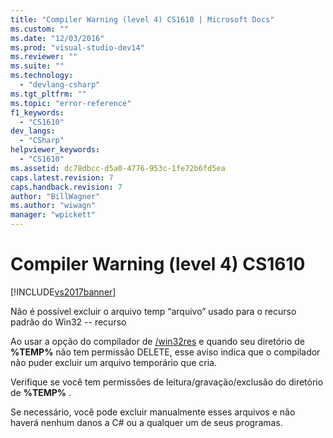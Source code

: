 ```yaml
---
title: "Compiler Warning (level 4) CS1610 | Microsoft Docs"
ms.custom: ""
ms.date: "12/03/2016"
ms.prod: "visual-studio-dev14"
ms.reviewer: ""
ms.suite: ""
ms.technology: 
  - "devlang-csharp"
ms.tgt_pltfrm: ""
ms.topic: "error-reference"
f1_keywords: 
  - "CS1610"
dev_langs: 
  - "CSharp"
helpviewer_keywords: 
  - "CS1610"
ms.assetid: dc78dbcc-d5a0-4776-953c-1fe72b6fd5ea
caps.latest.revision: 7
caps.handback.revision: 7
author: "BillWagner"
ms.author: "wiwagn"
manager: "wpickett"
---
```

# Compiler Warning (level 4) CS1610
[!INCLUDE[vs2017banner](../../../csharp/includes/vs2017banner.md)]

Não é possível excluir o arquivo temp “arquivo” usado para o recurso padrão do Win32 \-\- recurso  
  
 Ao usar a opção do compilador de [\/win32res](../../../csharp/language-reference/compiler-options/win32res-compiler-option.md) e quando seu diretório de **%TEMP%** não tem permissão DELETE, esse aviso indica que o compilador não puder excluir um arquivo temporário que cria.  
  
 Verifique se você tem permissões de leitura\/gravação\/exclusão do diretório de **%TEMP%** .  
  
 Se necessário, você pode excluir manualmente esses arquivos e não haverá nenhum danos a C\# ou a qualquer um de seus programas.